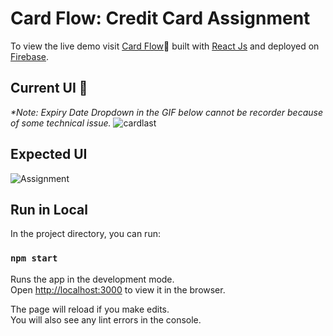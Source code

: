 # Card Flow: Credit Card Assignment
To view the live demo visit [Card Flow](https://card-flow.web.app/)🚀 built with [React Js](https://reactjs.org/) and deployed on [Firebase](https://firebase.google.com/). 

## Current UI 🎨
_*Note: Expiry Date Dropdown in the GIF below cannot be recorder because of some technical issue._
![cardlast](https://user-images.githubusercontent.com/54438024/120902151-6e045280-c65c-11eb-91e8-b4e062e9b83e.gif)


## Expected UI
![Assignment](https://user-images.githubusercontent.com/54438024/120368686-fbc80100-c32f-11eb-89e5-51d1af7e49d5.gif)


## Run in Local

In the project directory, you can run:

### `npm start`

Runs the app in the development mode.\
Open [http://localhost:3000](http://localhost:3000) to view it in the browser.

The page will reload if you make edits.\
You will also see any lint errors in the console.
